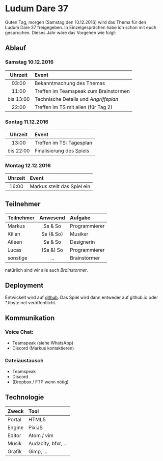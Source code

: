 # Ludum Dare 37
Guten Tag,
morgen (Samstag den 10.12.2016) wird das Thema für den Ludum Dare 37 freigegeben.
In Einzelgesprächen habe ich schon mit euch gesprochen.
Dieses Jahr wäre das Vorgehen wie folgt:

## Ablauf

### Samstag 10.12.2016
| Uhrzeit | Event |
| :-----: | :---- |
| 03:00   | Bekanntmachung des Themas |
| 11:00   | Treffen im Teamspeak zum Brainstormen |
| bis 13:00 | Technische Details und *Angriffsplan* |
| 22:00   | Treffen im TS mit allen (für Tag 2) |

### Sontag 11.12.2016
| Uhrzeit | Event |
| :-----: | :---- |
| 13:00   | Treffen im TS: Tagesplan |
| bis 22:00 | Finalisierung des Spiels |

### Montag 12.12.2016
| Uhrzeit | Event |
| :-----: | :---- |
| 16:00 | Markus stellt das Spiel ein |

## Teilnehmer
| Teilnehmer | Anwesend | Aufgabe |
| :--------- | :------: | :------ |
| Markus    | Sa & So   | Programmierer |
| Kilian    | Sa (& So) | Musiker |
| Aileen    | Sa & So   | Designerin |
| Lucas     | (Sa &) So | Programmierer |
| sonstige  | ...       | Brainstormer |
natürlich sind wir alle auch *Brainstormer*.

## Deployment
Entwickelt wird auf [github](https://github.com/mtib/ludum37).
Das Spiel wird dann entweder auf github.io oder \*.tibyte.net veröffentlicht.

## Kommunikation
### Voice Chat:
- Teamspeak (siehe WhatsApp)
- Discord (Markus kontaktieren)

### Dateiaustausch
- Teamspeak
- Discord
- (Dropbox / FTP wenn nötig)

## Technologie
| Zweck     | Tool |
| :-------- | :--- |
| Portal    | HTML5 |
| Engine    | PixiJS |
| Editor    | Atom / vim |
| Musik     | Audacity, bfxr, ... |
| Grafik    | Gimp, ... |

